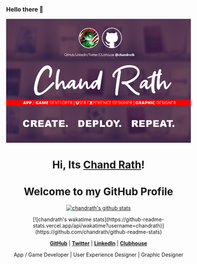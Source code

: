 ### Hello there 👋

<p align="center">
  <a href="https://www.twitter.com/chandrath"><img src="MRC_Splash.jpg" alt="chandrath Banner"></a>
</p>

<h1 align="center">Hi, Its <a href="https://www.twitter.com/chandrath">Chand Rath</a>!</h1>
<h1 align="center">Welcome to my GitHub Profile</h1>

<p align="center">
  <a href="https://github.com/chandrath"><img src="https://github-readme-stats.vercel.app/api?username=chandrath&count_private=true&hide_border=true&show_icons=true?hide=&hide=stars,prs,issues,contribs" alt="chandrath's github stats"></a>

</p>
<p align="center">
[![chandrath's wakatime stats](https://github-readme-stats.vercel.app/api/wakatime?username=chandrath)](https://github.com/chandrath/github-readme-stats)
</p>

<p align="center">
  <strong><a href="https://www.github.com/chandrath">GitHub</a></strong> |
  <strong><a href="https://twitter.com/chandrath">Twitter</a></strong> |
  <strong><a href="https://www.linkedin.com/in/chandrath">LinkedIn</a></strong> |
  <strong><a href="https://www.clubhouse.com/@chandrath">Clubhouse</a></strong>
</p>

<p align="center"> App / Game Developer | User Experience Designer | Graphic Designer </p>

<!--
**chandrath/chandrath** is a ✨ _special_ ✨ repository because its `README.md` (this file) appears on your GitHub profile.

Here are some ideas to get you started:

- 🔭 I’m currently working on ...
- 🌱 I’m currently learning ...
- 👯 I’m looking to collaborate on ...
- 🤔 I’m looking for help with ...
- 💬 Ask me about ...
- 📫 How to reach me: ...
- 😄 Pronouns: ...
- ⚡ Fun fact: ...
-->




